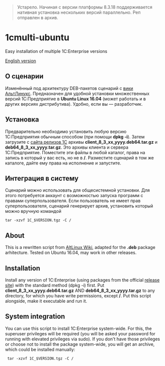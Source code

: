 > Устарело. Начиная с версии платформы 8.3.18 поддерживается нативная установка нескольких версий параллельно. Реп отправлен в архив.

# 1cmulti-ubuntu
Easy installation of multiple 1C:Enterprise versions

[English version](#About)

## О сценарии
Изменённый под архитектуру DEB-пакетов сценарий с [вики АльтЛинукс](https://www.altlinux.org/1C/MultiClient). Предназначен для удобной установки множественных версий 1С:Предприятие в **Ubuntu Linux 16.04** (может работать и в других версиях дистрибутива). Удобно, если вы — разработчик.

## Установка
Предварительно необходимо установить любую версию 1С:Предприятия обычным способом (при помощи **dpkg -i**). Затем загрузите с [сайта релизов 1С](https://releases.1c.ru) архивы **client_8_3_xx_yyyy.deb64.tar.gz** и **deb64_8_3_xx_yyyy.tar.gz**. Это архивы клиента и сервера 1С:Предприятие. Поместите эти файлы в любой каталог, права на запись в который у вас есть, но не в **/**. Разместите сценарий в том же каталоге, дайте ему права на исполнение и запустите.

## Интеграция в систему
Сценарий можно использовать для общесистемной установки. Для этого потребуется аккаунт с возможностью запуска программ с правами суперпользователя. Если пользователь не имеет прав суперпользователя, сценарий генерирует архив, установить который можно вручную командой 

    tar -xzvf 1С_$VERSION.tgz -C /

## About
This is a rewritten script from [AltLinux Wiki](https://www.altlinux.org/1C/MultiClient), adapted for the **.deb** package arhitecture. Tested on Ubuntu 16.04, may work in other releases.

## Installation
Install any version of 1C:Enterprise (using packages from the official [release site](https://releases.1c.ru.)) with the standard method (dpkg -i) first. Put **client_8_3_xx_yyyy.deb64.tar.gz** AND **deb64_8_3_xx_yyyy.tar.gz** to any directory, for which you have write permissions, except **/**. Put this script alongside, make it executable and run it.

## System integration
You can use this script to install 1C:Enterprise system-wide. For this, the superuser privileges will be required (you will be asked your password for running with elevated privileges via sudo). If you don't have those privileges or choose not to install the package system-wide, you will get an archive, which could be installed manually:

     tar -xzvf 1С_$VERSION.tgz -C /

     